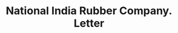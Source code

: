 ---
doi: 10.7916/D86H5VF4
date_other: '1890'
date_other_textual: 1890-1899
form: correspondence
genre:
- Letters (correspondence)
name:
- National India Rubber Company
object_in_context_url: https://biggert.cul.columbia.edu/items/view/ave_biggert_00227
subject_hierarchical_geographic:
- Chicago, Illinois, United States
subject_name:
- National India Rubber Company
title: National India Rubber Company. Letter
sort_title: National India Rubber Company. Letter
call_number: ave_biggert_00227
coordinates:
- 41.83694444444445,-87.68472222222222
pid: ave_biggert_00227
identifiers: ave_biggert_00227
thumbnail: false
permalink: /biggert/ave_biggert_00227/
layout: iiif-image-page
---